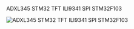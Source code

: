 ADXL345 STM32 TFT ILI9341 SPI STM32F103


![ADXL345 STM32 TFT ILI9341 SPI STM32F103](https://github.com/offpic/ADXL345-STM32-TFT-ILI9341-SPI-STM32F103/assets/31142397/1e76067e-f307-4e65-b0df-074e38aec979)

